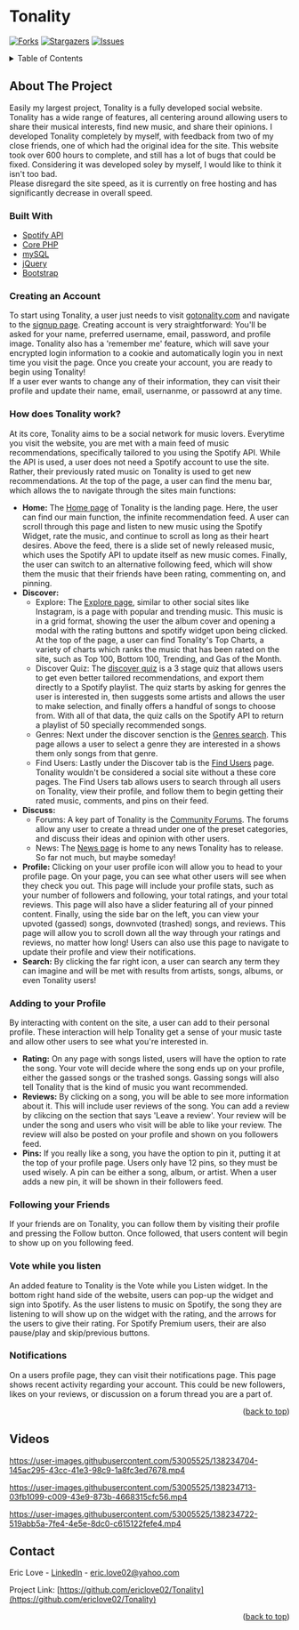 <div id="top"></div>     

# Tonality
[![Forks][forks-shield]][forks-url]
[![Stargazers][stars-shield]][stars-url]
[![Issues][issues-shield]][issues-url]
<!-- TABLE OF CONTENTS -->
<details>
  <summary>Table of Contents</summary>
  <ol>
    <li>
      <a href="#about-the-project">About The Project</a>
      <ul>
        <li><a href="#built-with">Built With</a></li>
        <li><a href="#creating-an-account">Creating an Account</a></li>
        <li><a href="#how-does-tonality-work">How does Tonality work?</a></li>
        <li><a href="#adding-to-your-profile">Adding to your Profile</a></li>
        <li><a href="#following-your-friends">Following your Friends</a></li>
        <li><a href="#vote-while-you-listen">Vote while you listen</a></li>
        <li><a href="#notifications">Notifications</a></li>
      </ul>
    </li>
    <li><a href="#videos">Videos</a></li>
    <li><a href="#contact">Contact</a></li>
  </ol>
</details>

<!-- ABOUT THE PROJECT -->
## About The Project  
Easily my largest project, Tonality is a fully developed social website. Tonality has a wide range of features, all centering around allowing users to share their musical interests, find new music, and share their opinions. I developed Tonality completely by myself, with feedback from two of my close friends, one of which had the original idea for the site. This website took over 600 hours to complete, and still has a lot of bugs that could be fixed. Considering it was developed soley by myself, I would like to think it isn't too bad.   
Please disregard the site speed, as it is currently on free hosting and has significantly decrease in overall speed.

### Built With
* [Spotify API](https://developer.spotify.com/documentation/web-api/)
* [Core PHP](https://www.php.net/)
* [mySQL](https://www.mysql.com/)
* [jQuery](https://jquery.com/)
* [Bootstrap](https://getbootstrap.com/)

### Creating an Account
To start using Tonality, a user just needs to visit [gotonality.com](http://gotonality.com) and navigate to the [signup page](http://gotonality.com/signup). Creating account is very straightforward: You'll be asked for your name, preferred username, email, password, and profile image. Tonality also has a 'remember me' feature, which will save your encrypted login information to a cookie and automatically login you in next time you visit the page. Once you create your account, you are ready to begin using Tonality!    
If a user ever wants to change any of their information, they can visit their profile and update their name, email, usernanme, or passowrd at any time.

### How does Tonality work?
At its core, Tonality aims to be a social network for music lovers. Everytime you visit the website, you are met with a main feed of music recommendations, specifically tailored to you using the Spotify API. While the API is used, a user does not need a Spotify account to use the site. Rather, their previously rated music on Tonality is used to get new recommendations. At the top of the page, a user can find the menu bar, which allows the to navigate through the sites main functions:
* **Home:** The [Home page](http://gotonality.com/home) of Tonality is the landing page. Here, the user can find our main function, the infinite recommendation feed. A user can scroll through this page and listen to new music using the Spotify Widget, rate the music, and continue to scroll as long as their heart desires. Above the feed, there is a slide set of newly released music, which uses the Spotify API to update itself as new music comes. Finally, the user can switch to an alternative following feed, which will show them the music that their friends have been rating, commenting on, and pinning.
* **Discover:** 
  * Explore: The [Explore page](http://gotonality.com/explore), similar to other social sites like Instagram, is a page with popular and trending music. This music is in a grid format, showing the user the album cover and opening a modal with the rating buttons and spotify widget upon being clicked. At the top of the page, a user can find Tonality's Top Charts, a variety of charts which ranks the music that has been rated on the site, such as Top 100, Bottom 100, Trending, and Gas of the Month.
  * Discover Quiz: The [discover quiz](http://gotonality.com/discover) is a 3 stage quiz that allows users to get even better tailored recommendations, and export them directly to a Spotify playlist. The quiz starts by asking for genres the user is interested in, then suggests some artists and allows the user to make selection, and finally offers a handful of songs to choose from. With all of that data, the quiz calls on the Spotify API to return a playlist of 50 specially recommended songs.
  * Genres: Next under the discover senction is the [Genres search](http://gotonality.com/genres). This page allows a user to select a genre they are interested in a shows them only songs from that genre.
  * Find Users: Lastly under the Discover tab is the [Find Users](http://gotonality.com/search-users) page. Tonality wouldn't be considered a social site without a these core pages. The Find Users tab allows users to search through all users on Tonality, view their profile, and follow them to begin getting their rated music, comments, and pins on their feed.
* **Discuss:**
  * Forums: A key part of Tonality is the [Community Forums](http://gotonality.com/community). The forums allow any user to create a thread under one of the preset categories, and discuss their ideas and opinion with other users. 
  * News: The [News page](http://gotonality.com/news) is home to any news Tonality has to release. So far not much, but maybe someday!
* **Profile:** Clicking on your user profile icon will allow you to head to your profile page. On your page, you can see what other users will see when they check you out. This page will include your profile stats, such as your number of followers and following, your total ratings, and your total reviews. This page will also have a slider featuring all of your pinned content. Finally, using the side bar on the left, you can view your upvoted (gassed) songs, downvoted (trashed) songs, and reviews. This page will allow you to scroll down all the way through your ratings and reviews, no matter how long! Users can also use this page to navigate to update their profile and view their notifications. 
* **Search:** By clicking the far right icon, a user can search any term they can imagine and will be met with results from artists, songs, albums, or even Tonality users!

### Adding to your Profile
By interacting with content on the site, a user can add to their personal profile. These interaction will help Tonality get a sense of your music taste and allow other users to see what you're interested in.
* **Rating:** On any page with songs listed, users will have the option to rate the song. Your vote will decide where the song ends up on your profile, either the gassed songs or the trashed songs. Gassing songs will also tell Tonality that is the kind of music you want recommended.
* **Reviews:** By clicking on a song, you will be able to see more information about it. This will include user reviews of the song. You can add a review by clikcing on the section that says 'Leave a review'. Your review will be under the song and users who visit will be able to like your review. The review will also be posted on your profile and shown on you followers feed.
* **Pins:** If you really like a song, you have the option to pin it, putting it at the top of your profile page. Users only have 12 pins, so they must be used wisely. A pin can be either a song, album, or artist. When a user adds a new pin, it will be shown in their followers feed.

### Following your Friends
If your friends are on Tonality, you can follow them by visiting their profile and pressing the Follow button. Once followed, that users content will begin to show up on you following feed.

### Vote while you listen
An added feature to Tonality is the Vote while you Listen widget. In the bottom right hand side of the website, users can pop-up the widget and sign into Spotify. As the user listens to music on Spotify, the song they are listening to will show up on the widget with the rating, and the arrows for the users to give their rating. For Spotify Premium users, their are also pause/play and skip/previous buttons.

### Notifications
On a users profile page, they can visit their notifications page. This page shows recent activity regarding your account. This could be new followers, likes on your reviews, or discussion on a forum thread you are a part of.

<p align="right">(<a href="#top">back to top</a>)</p>

<!-- EXAMPLES -->
## Videos

https://user-images.githubusercontent.com/53005525/138234704-145ac295-43cc-41e3-98c9-1a8fc3ed7678.mp4

https://user-images.githubusercontent.com/53005525/138234713-03fb1099-c009-43e9-873b-4668315cfc56.mp4

https://user-images.githubusercontent.com/53005525/138234722-519abb5a-7fe4-4e5e-8dc0-c615122fefe4.mp4


<!-- CONTACT -->
## Contact

Eric Love - [LinkedIn](https://www.linkedin.com/in/ericlove02) - [eric.love02@yahoo.com](mailto:eric.love02@yahoo.com)

Project Link: [https://github.com/ericlove02/Tonality](https://github.com/ericlove02/Tonality)

<p align="right">(<a href="#top">back to top</a>)</p>

<!-- MARKDOWN LINKS & IMAGES -->
<!-- https://www.markdownguide.org/basic-syntax/#reference-style-links -->
[forks-shield]: https://img.shields.io/github/forks/ericlove02/Tonality.svg?style=for-the-badge
[forks-url]: https://github.com/ericlove02/Tonality/network/members
[stars-shield]: https://img.shields.io/github/stars/ericlove02/Tonality.svg?style=for-the-badge
[stars-url]: https://github.com/ericlove02/Tonality/stargazers
[issues-shield]: https://img.shields.io/github/issues/ericlove02/Tonality.svg?style=for-the-badge
[issues-url]: https://github.com/ericlove02/Tonality/issues
